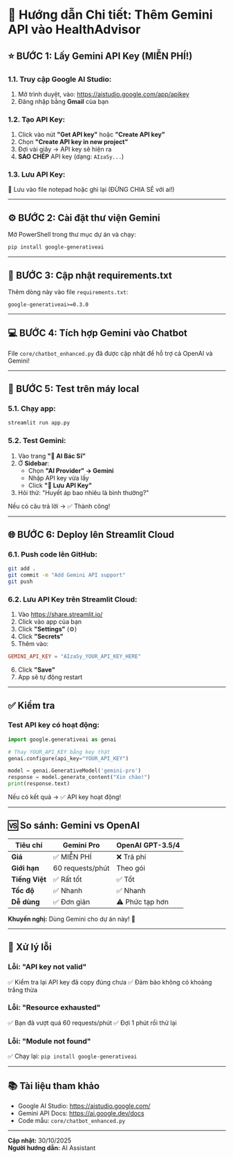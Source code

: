 # 🚀 Hướng dẫn Chi tiết: Thêm Gemini API vào HealthAdvisor

## ⭐ BƯỚC 1: Lấy Gemini API Key (MIỄN PHÍ!)

### 1.1. Truy cập Google AI Studio:
1. Mở trình duyệt, vào: https://aistudio.google.com/app/apikey
2. Đăng nhập bằng **Gmail** của bạn

### 1.2. Tạo API Key:
1. Click vào nút **"Get API key"** hoặc **"Create API key"**
2. Chọn **"Create API key in new project"**
3. Đợi vài giây → API key sẽ hiện ra
4. **SAO CHÉP** API key (dạng: `AIzaSy...`)

### 1.3. Lưu API Key:
📝 Lưu vào file notepad hoặc ghi lại (ĐỪNG CHIA SẺ với ai!)

---

## ⚙️ BƯỚC 2: Cài đặt thư viện Gemini

Mở PowerShell trong thư mục dự án và chạy:

```bash
pip install google-generativeai
```

---

## 📝 BƯỚC 3: Cập nhật requirements.txt

Thêm dòng này vào file `requirements.txt`:

```
google-generativeai>=0.3.0
```

---

## 💻 BƯỚC 4: Tích hợp Gemini vào Chatbot

File `core/chatbot_enhanced.py` đã được cập nhật để hỗ trợ cả OpenAI và Gemini!

---

## 🧪 BƯỚC 5: Test trên máy local

### 5.1. Chạy app:
```bash
streamlit run app.py
```

### 5.2. Test Gemini:
1. Vào trang **"🤖 AI Bác Sĩ"**
2. Ở **Sidebar**:
   - Chọn **"AI Provider" → Gemini**
   - Nhập API key vừa lấy
   - Click **"💾 Lưu API Key"**
3. Hỏi thử: "Huyết áp bao nhiêu là bình thường?"

Nếu có câu trả lời → ✅ Thành công!

---

## 🌐 BƯỚC 6: Deploy lên Streamlit Cloud

### 6.1. Push code lên GitHub:
```bash
git add .
git commit -m "Add Gemini API support"
git push
```

### 6.2. Lưu API Key trên Streamlit Cloud:
1. Vào https://share.streamlit.io/
2. Click vào app của bạn
3. Click **"Settings"** (⚙️)
4. Click **"Secrets"**
5. Thêm vào:

```toml
GEMINI_API_KEY = "AIzaSy_YOUR_API_KEY_HERE"
```

6. Click **"Save"**
7. App sẽ tự động restart

---

## ✅ Kiểm tra

### Test API key có hoạt động:
```python
import google.generativeai as genai

# Thay YOUR_API_KEY bằng key thật
genai.configure(api_key="YOUR_API_KEY")

model = genai.GenerativeModel('gemini-pro')
response = model.generate_content("Xin chào!")
print(response.text)
```

Nếu có kết quả → ✅ API key hoạt động!

---

## 🆚 So sánh: Gemini vs OpenAI

| Tiêu chí | Gemini Pro | OpenAI GPT-3.5/4 |
|----------|------------|------------------|
| **Giá** | ✅ MIỄN PHÍ | ❌ Trả phí |
| **Giới hạn** | 60 requests/phút | Theo gói |
| **Tiếng Việt** | ✅ Rất tốt | ✅ Tốt |
| **Tốc độ** | ✅ Nhanh | ✅ Nhanh |
| **Dễ dùng** | ✅ Đơn giản | ⚠️ Phức tạp hơn |

**Khuyến nghị:** Dùng Gemini cho dự án này! 🌟

---

## 🐛 Xử lý lỗi

### Lỗi: "API key not valid"
✅ Kiểm tra lại API key đã copy đúng chưa
✅ Đảm bảo không có khoảng trắng thừa

### Lỗi: "Resource exhausted"
✅ Bạn đã vượt quá 60 requests/phút
✅ Đợi 1 phút rồi thử lại

### Lỗi: "Module not found"
✅ Chạy lại: `pip install google-generativeai`

---

## 📚 Tài liệu tham khảo

- Google AI Studio: https://aistudio.google.com/
- Gemini API Docs: https://ai.google.dev/docs
- Code mẫu: `core/chatbot_enhanced.py`

---

**Cập nhật:** 30/10/2025  
**Người hướng dẫn:** AI Assistant


